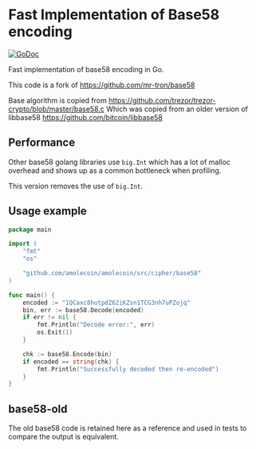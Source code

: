 # Fast Implementation of Base58 encoding

[![GoDoc](https://godoc.org/github.com/amolecoin/amolecoin/src/cipher/base58?status.svg)](https://godoc.org/github.com/amolecoin/amolecoin/src/cipher/base58)

Fast implementation of base58 encoding in Go.

This code is a fork of https://github.com/mr-tron/base58

Base algorithm is copied from https://github.com/trezor/trezor-crypto/blob/master/base58.c
Which was copied from an older version of libbase58 https://github.com/bitcoin/libbase58

## Performance

Other base58 golang libraries use `big.Int` which has a lot of malloc overhead and shows up as a common bottleneck when profiling.

This version removes the use of `big.Int`.

## Usage example

```go
package main

import (
	"fmt"
	"os"

	"github.com/amolecoin/amolecoin/src/cipher/base58"
)

func main() {
	encoded := "1QCaxc8hutpdZ62iKZsn1TCG3nh7uPZojq"
	bin, err := base58.Decode(encoded)
	if err != nil {
		fmt.Println("Decode error:", err)
		os.Exit(1)
	}

	chk := base58.Encode(bin)
	if encoded == string(chk) {
		fmt.Println("Successfully decoded then re-encoded")
	}
}
```

## base58-old

The old base58 code is retained here as a reference and used in tests to compare the output is equivalent.
